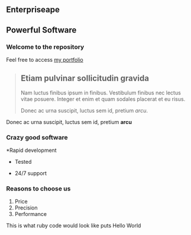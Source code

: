 Enterpriseape
-------------

Powerful Software
-----------------

### Welcome to the repository

Feel free to access [my portfolio](http://www.jewelonline.galorehost.com/wp)

> ## Etiam pulvinar sollicitudin gravida
>
>Nam luctus finibus ipsum in finibus. Vestibulum finibus nec lectus vitae posuere. Integer et enim et quam sodales placerat et eu risus.
>
>Donec ac urna suscipit, luctus sem id, pretium *arcu*.

Donec ac urna suscipit, luctus sem id, pretium **arcu**

### Crazy good software
*Rapid development
+ Tested
- 24/7 support

### Reasons to choose us
1. Price
2. Precision
3. Performance

This is what ruby code would look like puts Hello World
